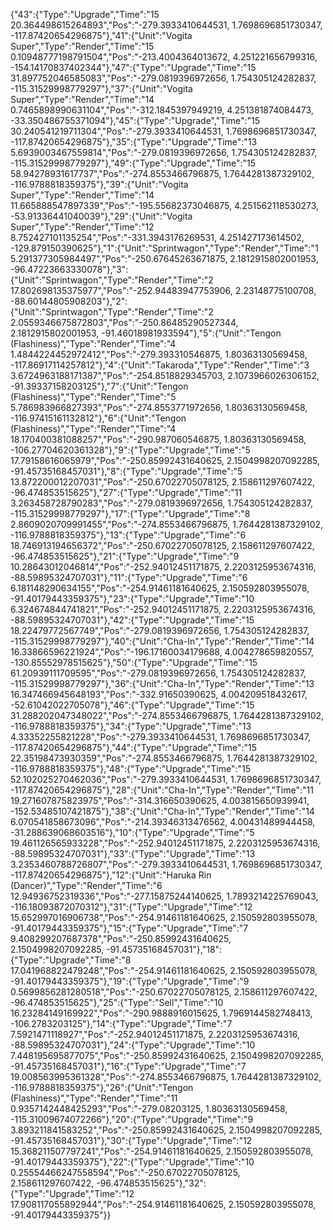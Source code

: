 {"43":{"Type":"Upgrade","Time":"15 20.364498615264893","Pos":"-279.3933410644531, 1.7698696851730347, -117.87420654296875"},"41":{"Unit":"Vogita Super","Type":"Render","Time":"15 0.10948777198791504","Pos":"-213.4004364013672, 4.251221656799316, -154.14170837402344"},"47":{"Type":"Upgrade","Time":"15 31.897752046585083","Pos":"-279.0819396972656, 1.754305124282837, -115.31529998779297"},"37":{"Unit":"Vogita Super","Type":"Render","Time":"14 0.7465898990631104","Pos":"-312.1845397949219, 4.251381874084473, -33.350486755371094"},"45":{"Type":"Upgrade","Time":"15 30.240541219711304","Pos":"-279.3933410644531, 1.7698696851730347, -117.87420654296875"},"35":{"Type":"Upgrade","Time":"13 5.6939003467559814","Pos":"-279.0819396972656, 1.754305124282837, -115.31529998779297"},"49":{"Type":"Upgrade","Time":"15 58.94278931617737","Pos":"-274.8553466796875, 1.7644281387329102, -116.9788818359375"},"39":{"Unit":"Vogita Super","Type":"Render","Time":"14 11.665888547897339","Pos":"-195.55682373046875, 4.251562118530273, -53.91336441040039"},"29":{"Unit":"Vogita Super","Type":"Render","Time":"12 8.752427101135254","Pos":"-331.3943176269531, 4.251427173614502, -129.879150390625"},"1":{"Unit":"Sprintwagon","Type":"Render","Time":"1 5.291377305984497","Pos":"-250.67645263671875, 2.1812915802001953, -96.47223663330078"},"3":{"Unit":"Sprintwagon","Type":"Render","Time":"2 17.802698135375977","Pos":"-252.94483947753906, 2.23148775100708, -88.60144805908203"},"2":{"Unit":"Sprintwagon","Type":"Render","Time":"2 2.0559346675872803","Pos":"-250.86485290527344, 2.1812915802001953, -91.46018981933594"},"5":{"Unit":"Tengon (Flashiness)","Type":"Render","Time":"4 1.4844224452972412","Pos":"-279.393310546875, 1.80363130569458, -117.86917114257812"},"4":{"Unit":"Takaroda","Type":"Render","Time":"3 3.6724963188171387","Pos":"-254.8518829345703, 2.1073966026306152, -91.39337158203125"},"7":{"Unit":"Tengon (Flashiness)","Type":"Render","Time":"5 5.786983966827393","Pos":"-274.8553771972656, 1.80363130569458, -116.97415161132812"},"6":{"Unit":"Tengon (Flashiness)","Type":"Render","Time":"4 18.170400381088257","Pos":"-290.987060546875, 1.80363130569458, -106.27704620361328"},"9":{"Type":"Upgrade","Time":"5 17.79158616065979","Pos":"-250.85992431640625, 2.1504998207092285, -91.45735168457031"},"8":{"Type":"Upgrade","Time":"5 13.872200012207031","Pos":"-250.67022705078125, 2.158611297607422, -96.474853515625"},"27":{"Type":"Upgrade","Time":"11 3.263458728790283","Pos":"-279.0819396972656, 1.754305124282837, -115.31529998779297"},"17":{"Type":"Upgrade","Time":"8 2.8609020709991455","Pos":"-274.8553466796875, 1.7644281387329102, -116.9788818359375"},"13":{"Type":"Upgrade","Time":"6 18.746913194656372","Pos":"-250.67022705078125, 2.158611297607422, -96.474853515625"},"21":{"Type":"Upgrade","Time":"9 10.28643012046814","Pos":"-252.94012451171875, 2.2203125953674316, -88.59895324707031"},"11":{"Type":"Upgrade","Time":"6 6.181148290634155","Pos":"-254.91461181640625, 2.150592803955078, -91.40179443359375"},"23":{"Type":"Upgrade","Time":"10 6.324674844741821","Pos":"-252.94012451171875, 2.2203125953674316, -88.59895324707031"},"42":{"Type":"Upgrade","Time":"15 18.22479772567749","Pos":"-279.0819396972656, 1.754305124282837, -115.31529998779297"},"40":{"Unit":"Cha-In","Type":"Render","Time":"14 16.33866596221924","Pos":"-196.17160034179688, 4.004278659820557, -130.85552978515625"},"50":{"Type":"Upgrade","Time":"15 61.20939111709595","Pos":"-279.0819396972656, 1.754305124282837, -115.31529998779297"},"36":{"Unit":"Cha-In","Type":"Render","Time":"13 16.347466945648193","Pos":"-332.91650390625, 4.004209518432617, -52.61042022705078"},"46":{"Type":"Upgrade","Time":"15 31.288202047348022","Pos":"-274.8553466796875, 1.7644281387329102, -116.9788818359375"},"34":{"Type":"Upgrade","Time":"13 4.33352255821228","Pos":"-279.3933410644531, 1.7698696851730347, -117.87420654296875"},"44":{"Type":"Upgrade","Time":"15 22.35198473930359","Pos":"-274.8553466796875, 1.7644281387329102, -116.9788818359375"},"48":{"Type":"Upgrade","Time":"15 52.102025270462036","Pos":"-279.3933410644531, 1.7698696851730347, -117.87420654296875"},"28":{"Unit":"Cha-In","Type":"Render","Time":"11 19.271607875823975","Pos":"-314.316650390625, 4.003815650939941, -152.53485107421875"},"38":{"Unit":"Cha-In","Type":"Render","Time":"14 6.070541858673096","Pos":"-214.39346313476562, 4.00431489944458, -31.288639068603516"},"10":{"Type":"Upgrade","Time":"5 19.461126565933228","Pos":"-252.94012451171875, 2.2203125953674316, -88.59895324707031"},"33":{"Type":"Upgrade","Time":"13 3.2353460788726807","Pos":"-279.3933410644531, 1.7698696851730347, -117.87420654296875"},"12":{"Unit":"Haruka Rin (Dancer)","Type":"Render","Time":"6 12.94936752319336","Pos":"-277.15875244140625, 1.7893214225769043, -116.18093872070312"},"31":{"Type":"Upgrade","Time":"12 15.652997016906738","Pos":"-254.91461181640625, 2.150592803955078, -91.40179443359375"},"15":{"Type":"Upgrade","Time":"7 9.408299207687378","Pos":"-250.85992431640625, 2.1504998207092285, -91.45735168457031"},"18":{"Type":"Upgrade","Time":"8 17.041968822479248","Pos":"-254.91461181640625, 2.150592803955078, -91.40179443359375"},"19":{"Type":"Upgrade","Time":"9 0.5699856281280518","Pos":"-250.67022705078125, 2.158611297607422, -96.474853515625"},"25":{"Type":"Sell","Time":"10 16.23284149169922","Pos":"-290.9888916015625, 1.7969144582748413, -106.2783203125"},"14":{"Type":"Upgrade","Time":"7 7.5921471118927","Pos":"-252.94012451171875, 2.2203125953674316, -88.59895324707031"},"24":{"Type":"Upgrade","Time":"10 7.448195695877075","Pos":"-250.85992431640625, 2.1504998207092285, -91.45735168457031"},"16":{"Type":"Upgrade","Time":"7 19.008563995361328","Pos":"-274.8553466796875, 1.7644281387329102, -116.9788818359375"},"26":{"Unit":"Tengon (Flashiness)","Type":"Render","Time":"11 0.9357142448425293","Pos":"-279.08203125, 1.80363130569458, -115.31009674072266"},"20":{"Type":"Upgrade","Time":"9 3.893211841583252","Pos":"-250.85992431640625, 2.1504998207092285, -91.45735168457031"},"30":{"Type":"Upgrade","Time":"12 15.368211507797241","Pos":"-254.91461181640625, 2.150592803955078, -91.40179443359375"},"22":{"Type":"Upgrade","Time":"10 0.25554466247558594","Pos":"-250.67022705078125, 2.158611297607422, -96.474853515625"},"32":{"Type":"Upgrade","Time":"12 17.908117055892944","Pos":"-254.91461181640625, 2.150592803955078, -91.40179443359375"}}
